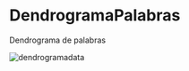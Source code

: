 # DendrogramaPalabras
Dendrograma de palabras

![dendrogramadata](https://github.com/user-attachments/assets/83a7453a-8e21-46ec-8342-40293c2fae69)
